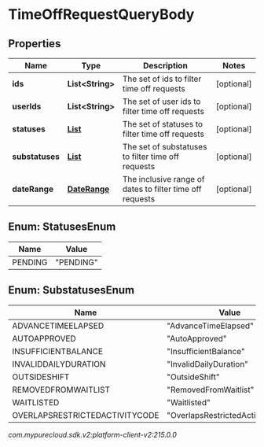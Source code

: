 # TimeOffRequestQueryBody


## Properties

| Name | Type | Description | Notes |
| ------------ | ------------- | ------------- | ------------- |
| **ids** | **List&lt;String&gt;** | The set of ids to filter time off requests |  [optional] |
| **userIds** | **List&lt;String&gt;** | The set of user ids to filter time off requests |  [optional] |
| **statuses** | [**List<StatusesEnum>**](#Enum--StatusesEnum) | The set of statuses to filter time off requests |  [optional] |
| **substatuses** | [**List<SubstatusesEnum>**](#Enum--SubstatusesEnum) | The set of substatuses to filter time off requests |  [optional] |
| **dateRange** | [**DateRange**](DateRange) | The inclusive range of dates to filter time off requests |  [optional] |


## Enum: StatusesEnum

| Name | Value |
| ---- | ----- |
| PENDING | &quot;PENDING&quot; |


## Enum: SubstatusesEnum

| Name | Value |
| ---- | ----- |
| ADVANCETIMEELAPSED | &quot;AdvanceTimeElapsed&quot; |
| AUTOAPPROVED | &quot;AutoApproved&quot; |
| INSUFFICIENTBALANCE | &quot;InsufficientBalance&quot; |
| INVALIDDAILYDURATION | &quot;InvalidDailyDuration&quot; |
| OUTSIDESHIFT | &quot;OutsideShift&quot; |
| REMOVEDFROMWAITLIST | &quot;RemovedFromWaitlist&quot; |
| WAITLISTED | &quot;Waitlisted&quot; |
| OVERLAPSRESTRICTEDACTIVITYCODE | &quot;OverlapsRestrictedActivityCode&quot; |




_com.mypurecloud.sdk.v2:platform-client-v2:215.0.0_
